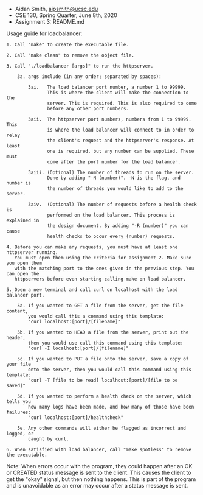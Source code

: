  * Aidan Smith, aipsmith@ucsc.edu            
 * CSE 130, Spring Quarter, June 8th, 2020 
 * Assignment 3: README.md                   

 Usage guide for loadbalancer:

	1. Call "make" to create the executable file.

	2. Call "make clean" to remove the object file.

	3. Call "./loadbalancer [args]" to run the httpserver.

		3a. args include (in any order; separated by spaces):

			3ai.   The load balancer port number, a number 1 to 99999.
			       This is where the client will make the connection to the 
			       server. This is required. This is also required to come 
			       before any other port numbers.

			3aii.  The httpserver port numbers, numbers from 1 to 99999. This
			       is where the load balancer will connect to in order to relay
			       the client's request and the httpserver's response. At least
			       one is required, but any number can be supplied. These must
			       come after the port number for the load balancer.

			3aiii. (Optional) The number of threads to run on the server.
			       Done by adding "-N (number)". -N is the flag, and number is 
			       the number of threads you would like to add to the server.

			3aiv.  (Optional) The number of requests before a health check is
			       performed on the load balancer. This process is explained in
			       the design document. By adding "-R (number)" you can cause
			       health checks to occur every (number) requests.

	4. Before you can make any requests, you must have at least one httpserver running.
	   You must open them using the criteria for assignment 2. Make sure you open them
	   with the matching port to the ones given in the previous step. You can open the
	   httpservers before even starting calling make on load balancer.

	5. Open a new terminal and call curl on localhost with the load balancer port.

		5a. If you wanted to GET a file from the server, get the file content, 
		    you would call this a command using this template: 
		    "curl localhost:[port]/[filename]"

		5b. If you wanted to HEAD a file from the server, print out the header, 
		    then you would use call this command using this template:
		    "curl -I localhost:[port]/[filename]"

		5c. If you wanted to PUT a file onto the server, save a copy of your file 
		    onto the server, then you would call this command using this template:
		    "curl -T [file to be read] localhost:[port]/[file to be saved]"

		5d. If you wanted to perform a health check on the server, which tells you
		    how many logs have been made, and how many of those have been failures:
		    "curl localhost:[port]/healthcheck"

		5e. Any other commands will either be flagged as incorrect and logged, or
		    caught by curl.

	6. When satisfied with load balancer, call "make spotless" to remove the executable.

 Note: When errors occur with the program, they could happen after an OK or CREATED status 
       message is sent to the client. This causes the client to get the "okay" signal, but 
       then nothing happens. This is part of the program and is unavoidable as an error may 
       occur after a status message is sent.
